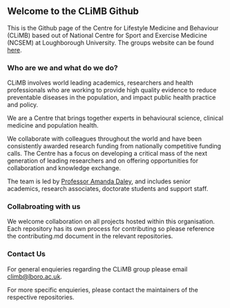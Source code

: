 ## Welcome to the CLiMB Github

This is the Github page of the Centre for Lifestyle Medicine and Behaviour (CLiMB) based out of National Centre for Sport and Exercise Medicine (NCSEM) at Loughborough University. The groups website can be found [here](https://www.lboro.ac.uk/research/climb/). 

### Who are we and what do we do?

CLiMB involves world leading academics, researchers and health professionals who are working to provide high quality evidence to reduce preventable diseases in the population, and impact public health practice and policy.

We are a Centre that brings together experts in behavioural science, clinical medicine and population health.

We collaborate with colleagues throughout the world and have been consistently awarded research funding from nationally competitive funding calls. The Centre has a focus on developing a critical mass of the next generation of leading researchers and on offering opportunities for collaboration and knowledge exchange.

The team is led by [Professor Amanda Daley](https://www.lboro.ac.uk/departments/ssehs/staff/amanda-daley/), and includes senior academics, research associates, doctorate students and support staff.

### Collabroating with us

We welcome collaboration on all projects hosted within this organisation. Each repository has its own process for contributing so please reference the contributing.md document in the relevant repositories. 

### Contact Us

For general enquieries regarding the CLiMB group please email [climb@lboro.ac.uk](mailto:climb@lboro.ac.uk).

For more specific enquieries, please contact the maintainers of the respective repositories. 
